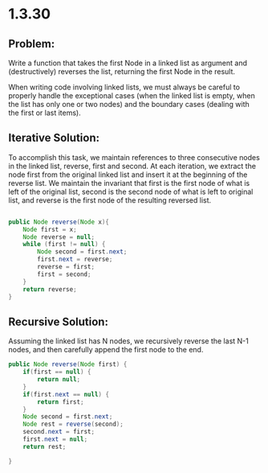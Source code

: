 # 1.3.30

## Problem:

Write a function that takes the first Node in a linked list as argument and (destructively) reverses the list, returning the first Node in the result.

When writing code involving linked lists, we must always be careful to properly handle the exceptional cases (when the linked list is empty, when the list has only one or two nodes) and the boundary cases (dealing with the first or last items).

## Iterative Solution:

To accomplish this task, we maintain references to three consecutive nodes in the linked list, reverse, first and second. At each iteration, we extract the node first from the original linked list and insert it at the beginning of the reverse list. We maintain the invariant that first is the first node of what is left of the original list, second is the second node of what is left to original list, and reverse is the first node of the resulting reversed list.

```java

public Node reverse(Node x){
    Node first = x;
    Node reverse = null;
    while (first != null) {
        Node second = first.next;
        first.next = reverse;
        reverse = first;
        first = second;
    }
    return reverse;
}
```

## Recursive Solution:

Assuming the linked list has N nodes, we recursively reverse the last N-1 nodes, and then carefully append the first node to the end.

```java
public Node reverse(Node first) {
    if(first == null) {
        return null;
    }
    if(first.next == null) {
        return first;
    }
    Node second = first.next;
    Node rest = reverse(second);
    second.next = first;
    first.next = null;
    return rest;

}
```
